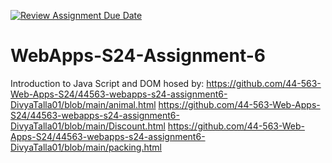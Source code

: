 [![Review Assignment Due Date](https://classroom.github.com/assets/deadline-readme-button-24ddc0f5d75046c5622901739e7c5dd533143b0c8e959d652212380cedb1ea36.svg)](https://classroom.github.com/a/1Z6dGCon)
# WebApps-S24-Assignment-6
Introduction to Java Script and DOM
hosed by:
https://github.com/44-563-Web-Apps-S24/44563-webapps-s24-assignment6-DivyaTalla01/blob/main/animal.html
https://github.com/44-563-Web-Apps-S24/44563-webapps-s24-assignment6-DivyaTalla01/blob/main/Discount.html
https://github.com/44-563-Web-Apps-S24/44563-webapps-s24-assignment6-DivyaTalla01/blob/main/packing.html

